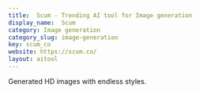 ```yaml
---
title:  Scum - Trending AI tool for Image generation
display_name:  Scum
category: Image generation
category_slug: image-generation
key: scum_co
website: https://scum.co/
layout: aitool
---
```


Generated HD images with endless styles.
